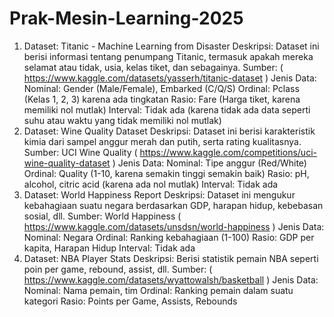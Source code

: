 # Prak-Mesin-Learning-2025


1. Dataset: Titanic - Machine Learning from Disaster
Deskripsi: Dataset ini berisi informasi tentang penumpang Titanic, termasuk apakah mereka selamat atau tidak, usia, kelas tiket, dan sebagainya.
Sumber: ( https://www.kaggle.com/datasets/yasserh/titanic-dataset )
Jenis Data:
Nominal: Gender (Male/Female), Embarked (C/Q/S)
Ordinal: Pclass (Kelas 1, 2, 3) karena ada tingkatan
Rasio: Fare (Harga tiket, karena memiliki nol mutlak)
Interval: Tidak ada (karena tidak ada data seperti suhu atau waktu yang tidak memiliki nol mutlak)
2. Dataset: Wine Quality Dataset
Deskripsi: Dataset ini berisi karakteristik kimia dari sampel anggur merah dan putih, serta rating kualitasnya.
Sumber: UCI Wine Quality ( https://www.kaggle.com/competitions/uci-wine-quality-dataset )
Jenis Data:
Nominal: Tipe anggur (Red/White)
Ordinal: Quality (1-10, karena semakin tinggi semakin baik)
Rasio: pH, alcohol, citric acid (karena ada nol mutlak)
Interval: Tidak ada
3. Dataset: World Happiness Report
Deskripsi: Dataset ini mengukur kebahagiaan suatu negara berdasarkan GDP, harapan hidup, kebebasan sosial, dll.
Sumber: World Happiness ( https://www.kaggle.com/datasets/unsdsn/world-happiness )
Jenis Data:
Nominal: Negara
Ordinal: Ranking kebahagiaan (1-100)
Rasio: GDP per kapita, Harapan Hidup
Interval: Tidak ada
4. Dataset: NBA Player Stats
Deskripsi: Berisi statistik pemain NBA seperti poin per game, rebound, assist, dll.
Sumber: ( https://www.kaggle.com/datasets/wyattowalsh/basketball )
Jenis Data:
Nominal: Nama pemain, tim
Ordinal: Ranking pemain dalam suatu kategori
Rasio: Points per Game, Assists, Rebounds
